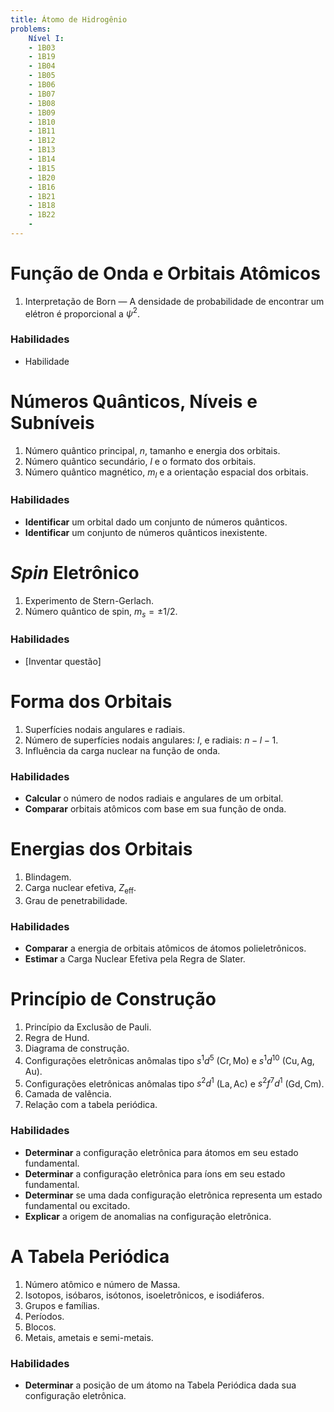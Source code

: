 ```yaml
---
title: Átomo de Hidrogênio
problems:
    Nível I:
    - 1B03
    - 1B19
    - 1B04
    - 1B05
    - 1B06
    - 1B07
    - 1B08
    - 1B09
    - 1B10
    - 1B11
    - 1B12
    - 1B13
    - 1B14
    - 1B15
    - 1B20
    - 1B16
    - 1B21
    - 1B18
    - 1B22
    - 
---
```



# Função de Onda e Orbitais Atômicos

1. Interpretação de Born — A densidade de probabilidade de encontrar um elétron é proporcional a $\psi^2$.

### Habilidades

- Habilidade

# Números Quânticos, Níveis e Subníveis

1. Número quântico principal, $n$, tamanho e energia dos orbitais.
2. Número quântico secundário, $l$ e o formato dos orbitais.
3. Número quântico magnético, $m_l$ e a orientação espacial dos orbitais.

### Habilidades

- **Identificar** um orbital dado um conjunto de números quânticos.
- **Identificar** um conjunto de números quânticos inexistente.

# *Spin* Eletrônico

1. Experimento de Stern-Gerlach.
2. Número quântico de spin, $m_s=\pm 1/2$.

### Habilidades

- [Inventar questão]

# Forma dos Orbitais

1. Superfícies nodais angulares e radiais.
2. Número de superfícies nodais angulares: $l$, e radiais: $n-l-1$.
3. Influência da carga nuclear na função de onda.

### Habilidades

- **Calcular** o número de nodos radiais e angulares de um orbital.
- **Comparar** orbitais atômicos com base em sua função de onda.

# Energias dos Orbitais

1. Blindagem.
2. Carga nuclear efetiva,  $Z_\text{eff}$.
3. Grau de penetrabilidade.

### Habilidades

- **Comparar** a energia de orbitais atômicos de átomos polieletrônicos.
- **Estimar** a Carga Nuclear Efetiva pela Regra de Slater.

# Princípio de Construção

1. Princípio da Exclusão de Pauli.
2. Regra de Hund.
3. Diagrama de construção.
4. Configurações eletrônicas anômalas tipo $s^1 d^5$ ($\mathrm{Cr}, \mathrm{Mo}$) e $s^1 d^{10}$ ($\mathrm{Cu}, \mathrm{Ag}, \mathrm{Au}$). 
5. Configurações eletrônicas anômalas tipo $s^2 d^1$ ($\mathrm{La}, \mathrm{Ac}$) e $s^2f^7 d^{1}$ ($\mathrm{Gd}, \mathrm{Cm}$). 
6. Camada de valência.
7. Relação com a tabela periódica.

### Habilidades

- **Determinar** a configuração eletrônica para átomos em seu estado fundamental.
- **Determinar** a configuração eletrônica para íons em seu estado fundamental.
- **Determinar** se uma dada configuração eletrônica representa um estado fundamental ou excitado.
- **Explicar** a origem de anomalias na configuração eletrônica.

# A Tabela Periódica

1. Número atômico e número de Massa.
2. Isotopos, isóbaros, isótonos, isoeletrônicos, e isodiáferos.
3. Grupos e famílias.
4. Períodos.
5. Blocos.
6. Metais, ametais e semi-metais.

### Habilidades

- **Determinar** a posição de um átomo na Tabela Periódica dada sua configuração eletrônica.
